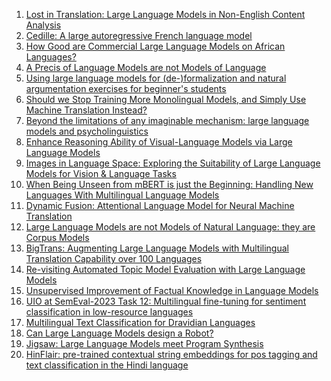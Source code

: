 1. [Lost in Translation: Large Language Models in Non-English Content
  Analysis](http://arxiv.org/abs/2306.07377v1)
2. [Cedille: A large autoregressive French language model](http://arxiv.org/abs/2202.03371v1)
3. [How Good are Commercial Large Language Models on African Languages?](http://arxiv.org/abs/2305.06530v1)
4. [A Precis of Language Models are not Models of Language](http://arxiv.org/abs/2205.07634v1)
5. [Using large language models for (de-)formalization and natural
  argumentation exercises for beginner's students](http://arxiv.org/abs/2304.06186v1)
6. [Should we Stop Training More Monolingual Models, and Simply Use Machine
  Translation Instead?](http://arxiv.org/abs/2104.10441v1)
7. [Beyond the limitations of any imaginable mechanism: large language
  models and psycholinguistics](http://arxiv.org/abs/2303.00077v1)
8. [Enhance Reasoning Ability of Visual-Language Models via Large Language
  Models](http://arxiv.org/abs/2305.13267v1)
9. [Images in Language Space: Exploring the Suitability of Large Language
  Models for Vision & Language Tasks](http://arxiv.org/abs/2305.13782v1)
10. [When Being Unseen from mBERT is just the Beginning: Handling New
  Languages With Multilingual Language Models](http://arxiv.org/abs/2010.12858v2)
11. [Dynamic Fusion: Attentional Language Model for Neural Machine
  Translation](http://arxiv.org/abs/1909.04879v1)
12. [Large Language Models are not Models of Natural Language: they are
  Corpus Models](http://arxiv.org/abs/2112.07055v2)
13. [BigTrans: Augmenting Large Language Models with Multilingual Translation
  Capability over 100 Languages](http://arxiv.org/abs/2305.18098v1)
14. [Re-visiting Automated Topic Model Evaluation with Large Language Models](http://arxiv.org/abs/2305.12152v1)
15. [Unsupervised Improvement of Factual Knowledge in Language Models](http://arxiv.org/abs/2304.01597v1)
16. [UIO at SemEval-2023 Task 12: Multilingual fine-tuning for sentiment
  classification in low-resource languages](http://arxiv.org/abs/2304.14189v1)
17. [Multilingual Text Classification for Dravidian Languages](http://arxiv.org/abs/2112.01705v1)
18. [Can Large Language Models design a Robot?](http://arxiv.org/abs/2303.15324v1)
19. [Jigsaw: Large Language Models meet Program Synthesis](http://arxiv.org/abs/2112.02969v1)
20. [HinFlair: pre-trained contextual string embeddings for pos tagging and
  text classification in the Hindi language](http://arxiv.org/abs/2101.06949v1)
